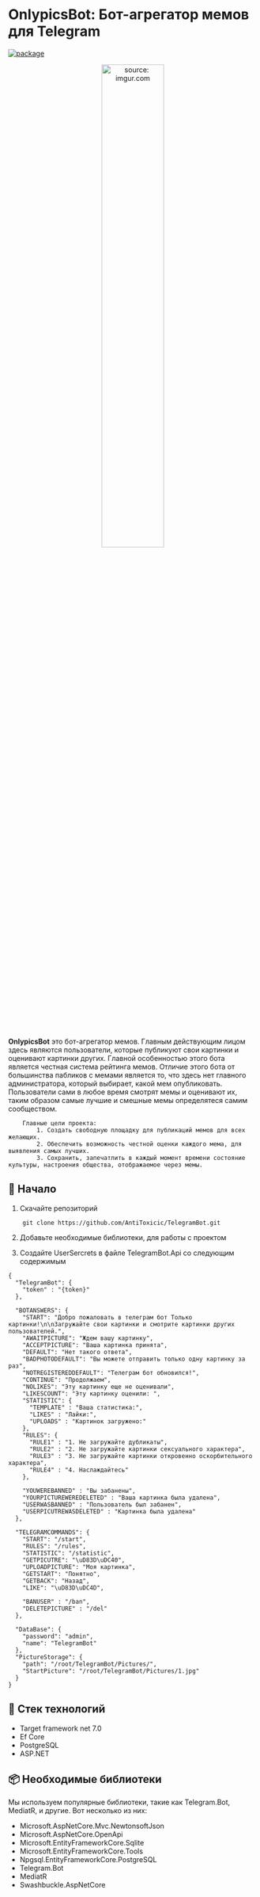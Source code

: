 # OnlypicsBot: Бот-агрегатор мемов для Telegram

[![package](https://img.shields.io/badge/support-@AntiToxic__work-blue)](https://t.me/antitoxic_work)


<center>
  <a href="https://t.me/OnlypicsBot">
    <img src="https://imgur.com/FiIw4vE.png" title="source: imgur.com" width="50%" height="50%" />
  </a>
</center>


**OnlypicsBot** это бот-агрегатор мемов. Главным действующим лицом здесь являются пользователи, которые публикуют свои картинки и оценивают картинки других. Главной особенностью этого бота является честная система рейтинга мемов. Отличие этого бота от большинства пабликов с мемами является то, что здесь нет главного администратора, который выбирает, какой мем опубликовать. Пользователи сами в любое время смотрят мемы и оценивают их, таким образом самые лучшие и смешные мемы определятеся самим сообществом.
```
    Главные цели проекта:
        1. Создать свободную площадку для публикаций мемов для всех желающих. 
        2. Обеспечить возможность честной оценки каждого мема, для выявления самых лучших.
        3. Сохранить, запечатлить в каждый момент времени состояние культуры, настроения общества, отображаемое через мемы.
```


## 🔨 Начало

1. Скачайте репозиторий
```shell
    git clone https://github.com/AntiToxicic/TelegramBot.git
```

2. Добавьте необходимые библиотеки, для работы с проектом

3. Создайте UserSercrets в файле TelegramBot.Api со следующим содержимым
```
{
  "TelegramBot": {
    "token" : "{token}"
  },

  "BOTANSWERS": {
    "START": "Добро пожаловать в телеграм бот Только картинки!\n\nЗагружайте свои картинки и смотрите картинки других пользователей.",
    "AWAITPICTURE": "Ждем вашу картинку",
    "ACCEPTPICTURE": "Ваша картинка принята",
    "DEFAULT": "Нет такого ответа",
    "BADPHOTODEFAULT": "Вы можете отправить только одну картинку за раз",
    "NOTREGISTEREDDEFAULT": "Телеграм бот обновился!",
    "CONTINUE": "Продолжаем",
    "NOLIKES": "Эту картинку еще не оценивали",
    "LIKESCOUNT": "Эту картинку оценили: ",
    "STATISTIC": {
      "TEMPLATE" : "Ваша статистика:",
      "LIKES" : "Лайки:",
      "UPLOADS" : "Картинок загружено:"
    },
    "RULES": {
      "RULE1" : "1. Не загружайте дубликаты",
      "RULE2" : "2. Не загружайте картинки сексуального характера",
      "RULE3" : "3. Не загружайте картинки откровенно оскорбительного характера",
      "RULE4" : "4. Наслаждайтесь"
    },

    "YOUWEREBANNED" : "Вы забанены",
    "YOURPICTUREWEREDELETED" : "Ваша картинка была удалена",
    "USERWASBANNED" : "Пользователь был забанен",
    "USERPICUTREWASDELETED" : "Картинка была удалена"
  },

  "TELEGRAMCOMMANDS": {
    "START": "/start",
    "RULES": "/rules",
    "STATISTIC": "/statistic",
    "GETPICUTRE": "\uD83D\uDC40",
    "UPLOADPICTURE": "Моя картинка",
    "GETSTART": "Понятно",
    "GETBACK": "Назад",
    "LIKE": "\uD83D\uDC4D",

    "BANUSER" : "/ban",
    "DELETEPICTURE" : "/del"
  },

  "DataBase": {
    "password": "admin",
    "name": "TelegramBot"
  },
  "PictureStorage": {
    "path": "/root/TelegramBot/Pictures/",
    "StartPicture": "/root/TelegramBot/Pictures/1.jpg"
  }
}
```

## 🚧 Стек технологий

- Target framework net 7.0
- Ef Core
- PostgreSQL
- ASP.NET

## 📦 Необходимые библиотеки

Мы используем популярные библиотеки, такие как Telegram.Bot, MediatR, и другие. Вот несколько из них:

- Microsoft.AspNetCore.Mvc.NewtonsoftJson
- Microsoft.AspNetCore.OpenApi
- Microsoft.EntityFrameworkCore.Sqlite
- Microsoft.EntityFrameworkCore.Tools
- Npgsql.EntityFrameworkCore.PostgreSQL
- Telegram.Bot
- MediatR
- Swashbuckle.AspNetCore
